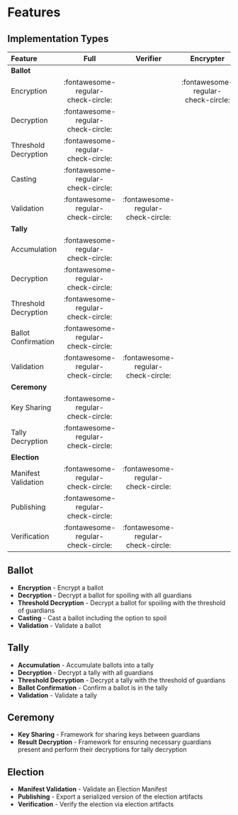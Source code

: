 # Features

## Implementation Types

|  Feature               |  Full                              |  Verifier                         | Encrypter                          | 
| :--------------------- | :--------------------------------: | :-------------------------------: | :--------------------------------: |
| **Ballot**             |                                    |                                   |                                    |
| Encryption             | :fontawesome-regular-check-circle: |                                   | :fontawesome-regular-check-circle: |
| Decryption             | :fontawesome-regular-check-circle: |                                   |                                    |
| Threshold Decryption   | :fontawesome-regular-check-circle: |                                   |                                    |
| Casting                | :fontawesome-regular-check-circle: |                                   |                                    |
| Validation             | :fontawesome-regular-check-circle: | :fontawesome-regular-check-circle:|                                    |
| **Tally**              |                                    |                                   |                                    |
| Accumulation           | :fontawesome-regular-check-circle: |                                   |                                    |
| Decryption             | :fontawesome-regular-check-circle: |                                   |                                    |
| Threshold Decryption   | :fontawesome-regular-check-circle: |                                   |                                    |
| Ballot Confirmation    | :fontawesome-regular-check-circle: |                                   |                                    |
| Validation             | :fontawesome-regular-check-circle: | :fontawesome-regular-check-circle:|                                    |
| **Ceremony**           |                                    |                                   |                                    |
| Key Sharing            | :fontawesome-regular-check-circle: |                                   |                                    |
| Tally Decryption       | :fontawesome-regular-check-circle: |                                   |                                    |
| **Election**           |                                    |                                   |                                    |
| Manifest Validation    | :fontawesome-regular-check-circle: | :fontawesome-regular-check-circle:|                                    |
| Publishing             | :fontawesome-regular-check-circle: |                                   |                                    |
| Verification           | :fontawesome-regular-check-circle: | :fontawesome-regular-check-circle:|                                    |

## Ballot

- **Encryption** - Encrypt a ballot
- **Decryption** - Decrypt a ballot for spoiling with all guardians
- **Threshold Decryption** - Decrypt a ballot for spoiling with the threshold of guardians
- **Casting** - Cast a ballot including the option to spoil
- **Validation** - Validate a ballot

## Tally

- **Accumulation** - Accumulate ballots into a tally
- **Decryption** - Decrypt a tally with all guardians
- **Threshold Decryption** - Decrypt a tally with the threshold of guardians
- **Ballot Confirmation** - Confirm a ballot is in the tally
- **Validation** - Validate a tally

## Ceremony

- **Key Sharing** - Framework for sharing keys between guardians
- **Result Decryption** - Framework for ensuring necessary guardians present and perform their decryptions for tally decryption

## Election

- **Manifest Validation** - Validate an Election Manifest
- **Publishing** - Export a serialized version of the election artifacts
- **Verification** - Verify the election via election artifacts


